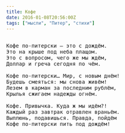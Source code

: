 ```yaml
---
title: Кофе
date: 2016-01-08T20:56:00Z
tags: ["мысли", "Питер", "стихи"]
---
```


<pre>

Кофе по-питерски – это с дождём.
Это на крыше под неба плащом.
Это с вопросом, чего же мы ждём,
Доллар и греча сегодня по чём.

Кофе по-питерски… Мир, с новым днём!
Будешь смеяться: мы снова живём!
Лезем в карман за последним рублём,
Крылья сжигаем надежды огнём.

Кофе. Привычка. Куда ж мы идём?!
Каждый раз завтрак отравлен враньём.
Выплюнь, подавишься. Правда, пойдём
Кофе по-питерски пить под дождём!

￼



</pre>